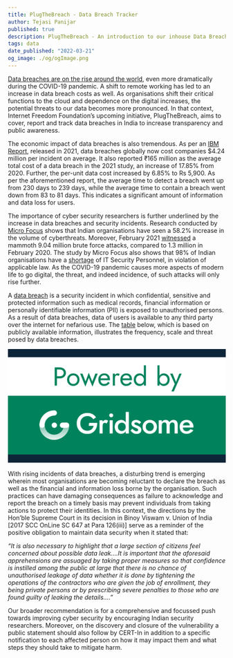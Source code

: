 ```yaml
---
title: PlugTheBreach - Data Breach Tracker
author: Tejasi Panijar
published: true
description: PlugTheBreach - An introduction to our inhouse Data Breach Tracker!
tags: data
date_published: "2022-03-21"
og_image: ./og/ogImage.png
---
```


[Data breaches are on the rise around the world](https://www.ibm.com/downloads/cas/OJDVQGRY), even more dramatically during the COVID-19 pandemic. A shift to remote working has led to an increase in data breach costs as well. As organisations shift their critical functions to the cloud and dependence on the digital increases, the potential threats to our data becomes more pronounced. In that context, Internet Freedom Foundation’s upcoming initiative, PlugTheBreach, aims to cover, report and track data breaches in India to increase transparency and public awareness.

The economic impact of data breaches is also tremendous. As per an [IBM Report](https://in.newsroom.ibm.com/IBM-Report-Cost-of-a-Data-Breach-Hits-Record-High-During-Pandemic?lnk=hm), released in 2021, data breaches globally now cost companies \$4.24 million per incident on average. It also reported ₹165 million as the average total cost of a data breach in the 2021 study, an increase of 17.85% from 2020. Further, the per-unit data cost increased by 6.85% to Rs 5,900. As per the aforementioned report, the average time to detect a breach went up from 230 days to 239 days, while the average time to contain a breach went down from 83 to 81 days. This indicates a significant amount of information and data loss for users.

The importance of cyber security researchers is further underlined by the increase in data breaches and security incidents. Research conducted by [Micro Focus](https://www.microfocus.com/en-us/home) shows that Indian organisations have seen a 58.2% increase in the volume of cyberthreats. Moreover, February 2021 [witnessed](https://www.business-standard.com/article/technology/india-becomes-favourite-destination-for-cyber-criminals-amid-covid-19-121040501218_1.html) a mammoth 9.04 million brute force attacks, compared to 1.3 million in February 2020. The study by Micro Focus also shows that 98% of Indian organisations have a [shortage](https://www.thehansindia.com/technology/tech-news/98-of-organizations-in-india-have-no-cyber-security-staff-652591) of IT Security Personnel, in violation of applicable law. As the COVID-19 pandemic causes more aspects of modern life to go digital, the threat, and indeed incidence, of such attacks will only rise further.

A [data breach](https://www.cyberark.com/what-is/data-breach/) is a security incident in which confidential, sensitive and protected information such as medical records, financial information or personally identifiable information (PII) is exposed to unauthorised persons. As a result of data breaches, data of users is available to any third party over the internet for nefarious use. The [table](https://docs.google.com/document/d/1Yc3yRISxdVx_HYI2cZ9CjjdeYhdo_8LCNgsSfM8DItw/edit) below, which is based on publicly available information, illustrates the frequency, scale and threat posed by data breaches.

![alt_text](./og/ogImage.png "image_tooltip")

With rising incidents of data breaches, a disturbing trend is emerging wherein most organisations are becoming reluctant to declare the breach as well as the financial and information loss borne by the organisation. Such practices can have damaging consequences as failure to acknowledge and report the breach on a timely basis may prevent individuals from taking actions to protect their identities. In this context, the directions by the Hon’ble Supreme Court in its decision in Binoy Viswam v. Union of India [2017 SCC OnLine SC 647 at Para 126(iii)] serve as a reminder of the positive obligation to maintain data security when it stated that:

_“It is also necessary to highlight that a large section of citizens feel concerned about possible data leak….It is important that the aforesaid apprehensions are assuaged by taking proper measures so that confidence is instilled among the public at large that there is no chance of unauthorised leakage of data whether it is done by tightening the operations of the contractors who are given the job of enrollment, they being private persons or by prescribing severe penalties to those who are found guilty of leaking the details….”_

Our broader recommendation is for a comprehensive and focussed push towards improving cyber security by encouraging Indian security researchers. Moreover, on the discovery and closure of the vulnerability a public statement should also follow by CERT-In in addition to a specific notification to each affected person on how it may impact them and what steps they should take to mitigate harm.
